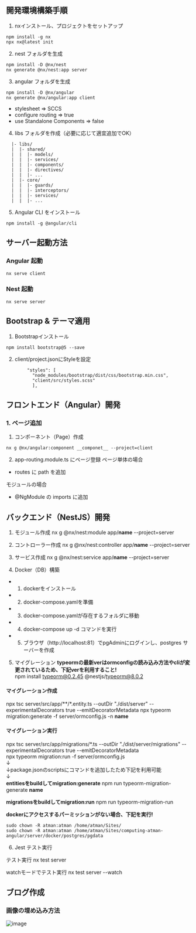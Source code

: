 ## 開発環境構築手順

1. nxインストール、プロジェクトをセットアップ
```
npm install -g nx
npx nx@latest init
```

2. nest フォルダを生成
```
npm install -D @nx/nest
nx generate @nx/nest:app server
```

3. angular フォルダを生成
```
npm install -D @nx/angular
nx generate @nx/angular:app client
```
- stylesheet => SCCS
- configure routing => true
- use Standalone Components => false 

4. libs フォルダを作成（必要に応じて適宜追加でOK）
```
  |- libs/
  |  |- shared/
  |  |  |- models/
  |  |  |- services/
  |  |  |- components/
  |  |  |- directives/
  |  |  |- ...
  |  |- core/
  |  |  |- guards/
  |  |  |- interceptors/
  |  |  |- services/
  |  |  |- ...
```

5. Angular CLI をインストール
```
npm install -g @angular/cli
```

## サーバー起動方法

### Angular 起動
```
nx serve client
```

### Nest 起動
```
nx serve server
```

## Bootstrap & テーマ適用

1. Bootstrapインストール
```
npm install bootstrap@5 --save
```

2. client/project.jsonにStyleを設定
```
        "styles": [
          "node_modules/bootstrap/dist/css/bootstrap.min.css",
          "client/src/styles.scss"
          ],
```

## フロントエンド（Angular）開発

### 1. ページ追加

1. コンポーネント（Page）作成
```
nx g @nx/angular:component __componet__ --project=client
```
2. app-routing.module.ts にページ登録
ページ単体の場合
- routes に path を追加

モジュールの場合
- @NgModule の imports に追加

## バックエンド（NestJS）開発

1. モジュール作成
nx g @nx/nest:module app/__name__ --project=server

2. コントローラー作成
nx g @nx/nest:controller app/__name__ --project=server

3. サービス作成
nx g @nx/nest:service app/__name__ --project=server

4. Docker（DB）構築
- 1. dockerをインストール
- 2. docker-compose.yamlを準備
- 3. docker-compose.yamlが存在するフォルダに移動
- 4. docker-compose up -d コマンドを実行
- 5. ブラウザ（http://localhost:81）でpgAdminにログインし、postgres サーバーを作成

5. マイグレーション
**typeormの最新verはormconfigの読み込み方法やcliが変更されているため、下記verを利用すること!**  
npm install typeorm@0.2.45 @nestjs/typeorm@8.0.2  

#### マイグレーション作成
npx tsc server/src/app/**/*.entity.ts --outDir "./dist/server" --experimentalDecorators true --emitDecoratorMetadata
npx typeorm migration:generate -f server/ormconfig.js -n __name__  

#### マイグレーション実行
npx tsc server/src/app/migrations/*.ts --outDir "./dist/server/migrations" --experimentalDecorators true --emitDecoratorMetadata  
npx typeorm migration:run -f server/ormconfig.js  
  ↓  
  ↓package.jsonのscriptsにコマンドを追加したため下記を利用可能  
  ↓  
**entitiesをbuildしてmigration:generate**
npm run typeorm-migration-generate __name__

**migrationsをbuildしてmigration:run**
npm run typeorm-migration-run

**dockerにアクセスするパーミッションがない場合、下記を実行!**
```
sudo chown -R atman:atman /home/atman/Sites/
sudo chown -R atman:atman /home/atman/Sites/computing-atman-angular/server/docker/postgres/pgdata
```

6. Jest テスト実行  

テスト実行
nx test server

watchモードでテスト実行
nx test server --watch

## ブログ作成

### 画像の埋め込み方法
![image](img-1.jpg)